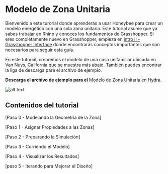 Modelo de Zona Unitaria
=======================

Bienvenido a este turorial donde aprenderás a usar Honeybee para crear un modelo energético con una sola zona unitaria. Este tutorial asume que ya sabes trabajar en Rhino y conoces los fundamentos de Grasshopper. Si eres completamente nuevo en Grasshopper, empieza en [intro II - Grasshopper Interface](https://github.com/mostaphaRoudsari/honeybee/wiki/Intro-II-%E2%80%90-Grasshopper-Interface) donde encontrarás conceptos importantes que son necesarios para seguir esta guía.

En este tutorial, crearemos el modelo de una casa unifamiliar ubicada en Van Nuys, California que se muestra más abajo. También puedes encontrar la liga de descarga para el archivo de ejemplo.

**Descarga el archivo de ejemplo para el** [Modelo de Zona Unitaria en Hydra.](http://hydrashare.github.io/hydra/viewer?owner=alexandermatthias&fork=hydra&id=SingleZoneModel_00_EnergyBalance&slide=0&scale=1&offset=0,0)

![alt text](https://user-images.githubusercontent.com/44324576/53011852-af4ba680-3441-11e9-9cae-97986451a3e3.jpg)

Contenidos del tutorial
-----------------------

[Paso 0 - Modelando la Geometría de la Zona]

[Paso 1 - Asignar Propiedades a las Zonas]

[Paso 2 - Preparando la Simulación]

[Paso 3 - Corriendo el Modelo]

[Paso 4 - Visualizar los Resultados]

[paso 5 - Iterando para Mejorar el Diseño]
